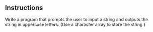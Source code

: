 ## Instructions
Write a program that prompts the user to input a string and outputs the string in uppercase letters. (Use a character array to store the string.)
